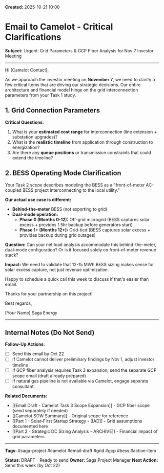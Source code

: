 **Created:** 2025-10-21 10:00

# Email to Camelot - Critical Clarifications

**Subject:** Urgent: Grid Parameters & GCP Fiber Analysis for Nov 7 Investor Meeting

---

Hi [Camelot Contact],

As we approach the investor meeting on **November 7**, we need to clarify a few critical items that are driving our strategic decisions. Our entire architecture and financial model hinge on the grid interconnection parameters from your Task 1 study.

## 1. Grid Connection Parameters

**Critical Questions:**
1. What is your **estimated cost range** for interconnection (line extension + substation upgrades)?
2. What is the **realistic timeline** from application through construction to energization?
3. Are there any **queue positions** or transmission constraints that could extend the timeline?

## 2. BESS Operating Mode Clarification
<!-- @claude Rewrite this to highlight the plan to use the BESS as the UPS. That's the main thing. Furthermore the BESS should work off grid and on-grid, so let's not worry about the distinction mainly -->

Your Task 2 scope describes modeling the BESS as a "front-of-meter AC-coupled BESS project interconnecting to the local utility."

**Our actual use case is different:**
- **Behind-the-meter** BESS (not exporting to grid)
- **Dual-mode operation:**
  - **Phase 0 (Months 0-12):** Off-grid microgrid (BESS captures solar excess + provides 1.5hr backup before generators start)
  - **Phase 1+ (Months 12+):** Grid-tied (BESS captures solar excess + provides backup during grid outages)

**Question:** Can your net load analysis accommodate this behind-the-meter, dual-mode configuration? Or is it focused solely on front-of-meter revenue stack?

**Impact:** We need to validate that 12-15 MWh BESS sizing makes sense for solar excess capture, not just revenue optimization.





Happy to schedule a quick call this week to discuss if that's easier than email.

Thanks for your partnership on this project!

Best regards,

[Your Name]
Saga Energy

---

## Internal Notes (Do Not Send)

**Follow-Up Actions:**
- [ ] Send this email by Oct 22
- [ ] If Camelot cannot deliver preliminary findings by Nov 1, adjust investor timeline
- [ ] If GCP fiber analysis requires Task 3 expansion, send the separate GCP scope email (draft already prepared)
- [ ] If natural gas pipeline is not available via Camelot, engage separate consultant

**Related Documents:**
- [[Email Draft - Camelot Task 3 Scope Expansion]] - GCP fiber scope (send separately if needed)
- [[Camelot SOW Summary]] - Original scope for reference
- [[Part 1 - Solar-First Startup Strategy - BAD]] - Grid assumptions documented here
- [[Part 2 - Strategic DC Sizing Analysis - ARCHIVE]] - Financial impact of grid parameters

---

**Tags:** #saga-project #camelot #email-draft #grid #gcp #bess #action-item

**Status:** DRAFT - Ready to send
**Owner:** Saga Project Manager
**Next Action:** Send this week (by Oct 22)
